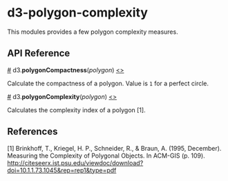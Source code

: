 # d3-polygon-complexity

This modules provides a few polygon complexity measures.

## API Reference

<a href="#polygonCompactness" name="polygonCompactness">#</a> d3.<b>polygonCompactness</b>(<i>polygon</i>) [<>](./src/compactness.js#L3 "Source Code")

Calculate the compactness of a polygon. Value is `1` for a perfect circle.

<a href="#polygonComplexity" name="polygonComplexity">#</a> d3.<b>polygonComplexity</b>(<i>polygon</i>) [<>](./src/complexity.js#L3 "Source Code")

Calculates the complexity index of a polygon [1].

## References

[1] Brinkhoff, T., Kriegel, H. P., Schneider, R., & Braun, A. (1995, December). Measuring the Complexity of Polygonal Objects. In ACM-GIS (p. 109). http://citeseerx.ist.psu.edu/viewdoc/download?doi=10.1.1.73.1045&rep=rep1&type=pdf

